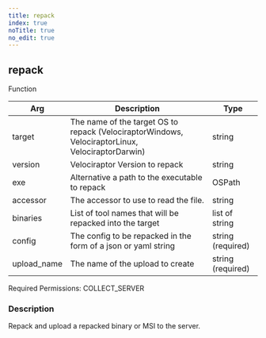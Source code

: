 ```yaml
---
title: repack
index: true
noTitle: true
no_edit: true
---
```




<div class="vql_item"></div>


## repack
<span class='vql_type label label-warning pull-right page-header'>Function</span>



<div class="vqlargs"></div>

Arg | Description | Type
----|-------------|-----
target|The name of the target OS to repack (VelociraptorWindows, VelociraptorLinux, VelociraptorDarwin)|string
version|Velociraptor Version to repack|string
exe|Alternative a path to the executable to repack|OSPath
accessor|The accessor to use to read the file.|string
binaries|List of tool names that will be repacked into the target|list of string
config|The config to be repacked in the form of a json or yaml string|string (required)
upload_name|The name of the upload to create|string (required)

Required Permissions: 
<span class="linkcolour label label-success">COLLECT_SERVER</span>

### Description

Repack and upload a repacked binary or MSI to the server.

